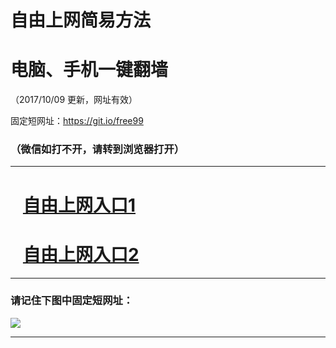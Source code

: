 ﻿# 自由上网简易方法

# 电脑、手机一键翻墙

（2017/10/09 更新，网址有效）

固定短网址：https://git.io/free99

### （微信如打不开，请转到浏览器打开）


***





# &nbsp;&nbsp; <a href="http://ft1419017968.fwq-tz-1001.info/fwqtz01.html?t=100900110342 " target="_blank">自由上网入口1</a>
# &nbsp;&nbsp; <a href="http://ft1674928358.fwq-tz-1002.info/fwqtz02.html?t=10090018364 " target="_blank">自由上网入口2</a>
***

### 请记住下图中固定短网址：

<img src="https://s3-us-west-2.amazonaws.com/fwq-1001/yjfq-20170905okok.png" /> 


***

